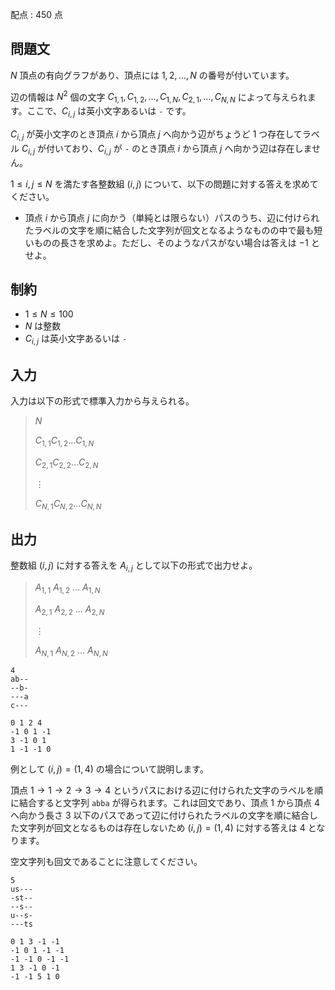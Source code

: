 配点 : $450$ 点

## 問題文

$N$ 頂点の有向グラフがあり、頂点には $1, 2, \ldots, N$ の番号が付いています。

辺の情報は $N^2$ 個の文字 $C_{1, 1}, C_{1, 2}, \ldots, C_{1, N}, C_{2, 1}, \ldots, C_{N, N}$ によって与えられます。ここで、$C_{i, j}$ は英小文字あるいは `-` です。

$C_{i, j}$ が英小文字のとき頂点 $i$ から頂点 $j$ へ向かう辺がちょうど $1$ つ存在してラベル $C_{i, j}$ が付いており、$C_{i, j}$ が `-` のとき頂点 $i$ から頂点 $j$ へ向かう辺は存在しません。

$1 \leq i, j \leq N$ を満たす各整数組 $(i, j)$ について、以下の問題に対する答えを求めてください。

- 頂点 $i$ から頂点 $j$ に向かう（単純とは限らない）パスのうち、辺に付けられたラベルの文字を順に結合した文字列が回文となるようなものの中で最も短いものの長さを求めよ。ただし、そのようなパスがない場合は答えは $-1$ とせよ。

## 制約

- $1 \leq N \leq 100$
- $N$ は整数
- $C_{i, j}$ は英小文字あるいは `-`

## 入力

入力は以下の形式で標準入力から与えられる。

> $N$
> 
> $C_{1, 1}$$C_{1, 2}$$\ldots$$C_{1, N}$
> 
> $C_{2, 1}$$C_{2, 2}$$\ldots$$C_{2, N}$
> 
> $\vdots$
> 
> $C_{N, 1}$$C_{N, 2}$$\ldots$$C_{N, N}$

## 出力

整数組 $(i, j)$ に対する答えを $A_{i, j}$ として以下の形式で出力せよ。

> $A_{1, 1}$ $A_{1, 2}$ $\ldots$ $A_{1, N}$
> 
> $A_{2, 1}$ $A_{2, 2}$ $\ldots$ $A_{2, N}$
> 
> $\vdots$
> 
> $A_{N, 1}$ $A_{N, 2}$ $\ldots$ $A_{N, N}$

```input1
4
ab--
--b-
---a
c---
```

```output1
0 1 2 4
-1 0 1 -1
3 -1 0 1
1 -1 -1 0
```

例として $(i, j) = (1, 4)$ の場合について説明します。

頂点 $1 \to 1 \to 2 \to 3 \to 4$ というパスにおける辺に付けられた文字のラベルを順に結合すると文字列 `abba` が得られます。これは回文であり、頂点 $1$ から頂点 $4$ へ向かう長さ $3$ 以下のパスであって辺に付けられたラベルの文字を順に結合した文字列が回文となるものは存在しないため $(i, j) = (1, 4)$ に対する答えは $4$ となります。 

空文字列も回文であることに注意してください。

```input2
5
us---
-st--
--s--
u--s-
---ts
```

```output2
0 1 3 -1 -1
-1 0 1 -1 -1
-1 -1 0 -1 -1
1 3 -1 0 -1
-1 -1 5 1 0
```